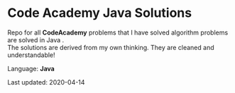 

# Code Academy Java Solutions 

Repo for all **CodeAcademy** problems that I have solved algorithm problems are solved in Java .   
The solutions are derived from my own thinking. They are cleaned and understandable! 

Language: **Java** 

Last updated: 2020-04-14


